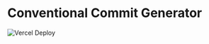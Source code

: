 # Conventional Commit Generator

![Vercel Deploy](https://deploy-badge.vercel.app/vercel/commitlint-online)
